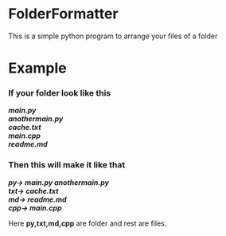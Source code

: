 # FolderFormatter
This is a simple python program to arrange your files of a folder

# Example
### If your folder look like this<br>
***main.py*** <br>
***anothermain.py*** <br>
***cache.txt*** <br>
***main.cpp*** <br>
***readme.md*** <br>
### Then this will make it like that<br>
***py-> main.py anothermain.py***<br>
***txt-> cache.txt***<br>
***md-> readme.md***<br>
***cpp-> main.cpp***<br>

Here **py,txt,md,cpp** are folder and rest are files.

